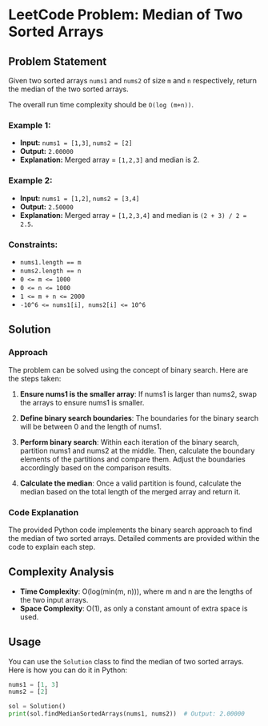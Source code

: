 # LeetCode Problem: Median of Two Sorted Arrays

## Problem Statement
Given two sorted arrays `nums1` and `nums2` of size `m` and `n` respectively, return the median of the two sorted arrays.

The overall run time complexity should be `O(log (m+n))`.

### Example 1:
- **Input:** `nums1 = [1,3]`, `nums2 = [2]`
- **Output:** `2.00000`
- **Explanation:** Merged array = `[1,2,3]` and median is 2.

### Example 2:
- **Input:** `nums1 = [1,2]`, `nums2 = [3,4]`
- **Output:** `2.50000`
- **Explanation:** Merged array = `[1,2,3,4]` and median is `(2 + 3) / 2 = 2.5`.

### Constraints:
- `nums1.length == m`
- `nums2.length == n`
- `0 <= m <= 1000`
- `0 <= n <= 1000`
- `1 <= m + n <= 2000`
- `-10^6 <= nums1[i], nums2[i] <= 10^6`

## Solution

### Approach
The problem can be solved using the concept of binary search. Here are the steps taken:

1. **Ensure nums1 is the smaller array**: If nums1 is larger than nums2, swap the arrays to ensure nums1 is smaller.

2. **Define binary search boundaries**: The boundaries for the binary search will be between 0 and the length of nums1.

3. **Perform binary search**: Within each iteration of the binary search, partition nums1 and nums2 at the middle. Then, calculate the boundary elements of the partitions and compare them. Adjust the boundaries accordingly based on the comparison results.

4. **Calculate the median**: Once a valid partition is found, calculate the median based on the total length of the merged array and return it.

### Code Explanation
The provided Python code implements the binary search approach to find the median of two sorted arrays. Detailed comments are provided within the code to explain each step.

## Complexity Analysis
- **Time Complexity**: O(log(min(m, n))), where m and n are the lengths of the two input arrays.
- **Space Complexity**: O(1), as only a constant amount of extra space is used.

## Usage

You can use the `Solution` class to find the median of two sorted arrays. Here is how you can do it in Python:

```python
nums1 = [1, 3]
nums2 = [2]

sol = Solution()
print(sol.findMedianSortedArrays(nums1, nums2))  # Output: 2.00000
